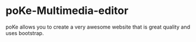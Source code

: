 # poKe-Multimedia-editor
poKe allows you to create a very awesome website that is great quality and uses bootstrap.
